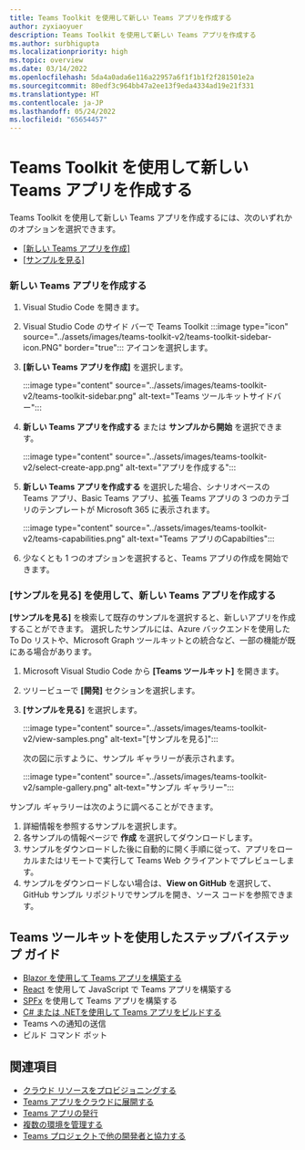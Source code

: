 ```yaml
---
title: Teams Toolkit を使用して新しい Teams アプリを作成する
author: zyxiaoyuer
description: Teams Toolkit を使用して新しい Teams アプリを作成する
ms.author: surbhigupta
ms.localizationpriority: high
ms.topic: overview
ms.date: 03/14/2022
ms.openlocfilehash: 5da4a0ada6e116a22957a6f1f1b1f2f281501e2a
ms.sourcegitcommit: 80edf3c964bb47a2ee13f9eda4334ad19e21f331
ms.translationtype: HT
ms.contentlocale: ja-JP
ms.lasthandoff: 05/24/2022
ms.locfileid: "65654457"
---
```

# <a name="create-a-new-teams-app-using-teams-toolkit"></a>Teams Toolkit を使用して新しい Teams アプリを作成する

Teams Toolkit を使用して新しい Teams アプリを作成するには、次のいずれかのオプションを選択できます。

* [[新しい Teams アプリを作成]](create-new-project.md#create-a-new-teams-app)
* [[サンプルを見る]](create-new-project.md#create-a-new-teams-app-using-view-samples)

### <a name="create-a-new-teams-app"></a>新しい Teams アプリを作成する

1. Visual Studio Code を開きます。
1. Visual Studio Code のサイド バーで Teams Toolkit :::image type="icon" source="../assets/images/teams-toolkit-v2/teams-toolkit-sidebar-icon.PNG" border="true"::: アイコンを選択します。
1. **[新しい Teams アプリを作成]** を選択します。

   :::image type="content" source="../assets/images/teams-toolkit-v2/teams-toolkit-sidebar.png" alt-text="Teams ツールキットサイドバー":::

1. **新しい Teams アプリを作成する** または **サンプルから開始** を選択できます。
   
   :::image type="content" source="../assets/images/teams-toolkit-v2/select-create-app.png" alt-text="アプリを作成する":::
   
1. **新しい Teams アプリを作成する** を選択した場合、シナリオベースの Teams アプリ、Basic Teams アプリ、拡張 Teams アプリの 3 つのカテゴリのテンプレートが Microsoft 365 に表示されます。 

   :::image type="content" source="../assets/images/teams-toolkit-v2/teams-capabilities.png" alt-text="Teams アプリのCapabilties":::

1. 少なくとも 1 つのオプションを選択すると、Teams アプリの作成を開始できます。


### <a name="create-a-new-teams-app-using-view-samples"></a>[サンプルを見る] を使用して、新しい Teams アプリを作成する

**[サンプルを見る]** を検索して既存のサンプルを選択すると、新しいアプリを作成することができます。 選択したサンプルには、Azure バックエンドを使用した To Do リストや、Microsoft Graph ツールキットとの統合など、一部の機能が既にある場合があります。

 1. Microsoft Visual Studio Code から **[Teams ツールキット]** を開きます。
 1. ツリービューで **[開発]** セクションを選択します。
 1. **[サンプルを見る]** を選択します。 

    :::image type="content" source="../assets/images/teams-toolkit-v2/view-samples.png" alt-text="[サンプルを見る]":::

    次の図に示すように、サンプル ギャラリーが表示されます。
   
    :::image type="content" source="../assets/images/teams-toolkit-v2/sample-gallery.png" alt-text="サンプル ギャラリー":::

  サンプル ギャラリーは次のように調べることができます。

  1. 詳細情報を参照するサンプルを選択します。
  1. 各サンプルの情報ページで **作成** を選択してダウンロードします。 
  1. サンプルをダウンロードした後に自動的に開く手順に従って、アプリをローカルまたはリモートで実行して Teams Web クライアントでプレビューします。
  1. サンプルをダウンロードしない場合は、**View on GitHub** を選択して、GitHub サンプル リポジトリでサンプルを開き、ソース コードを参照できます。

## <a name="step-by-step-guides-using-teams-toolkit"></a>Teams ツールキットを使用したステップバイステップ ガイド

* [Blazor を使用して Teams アプリを構築する](../sbs-gs-blazorupdate.yml)
* [React](../sbs-gs-javascript.yml) を使用して JavaScript で Teams アプリを構築する
* [SPFx](../sbs-gs-spfx.yml) を使用して Teams アプリを構築する
* [C# または .NETを使用して Teams アプリをビルドする](../sbs-gs-csharp.yml)
* Teams への通知の送信 
* ビルド コマンド ボット

## <a name="see-also"></a>関連項目

* [クラウド リソースをプロビジョニングする](provision.md)
* [Teams アプリをクラウドに展開する](deploy.md)
* [Teams アプリの発行](../concepts/deploy-and-publish/appsource/publish.md)
* [複数の環境を管理する](TeamsFx-multi-env.md)
* [Teams プロジェクトで他の開発者と協力する](TeamsFx-collaboration.md)